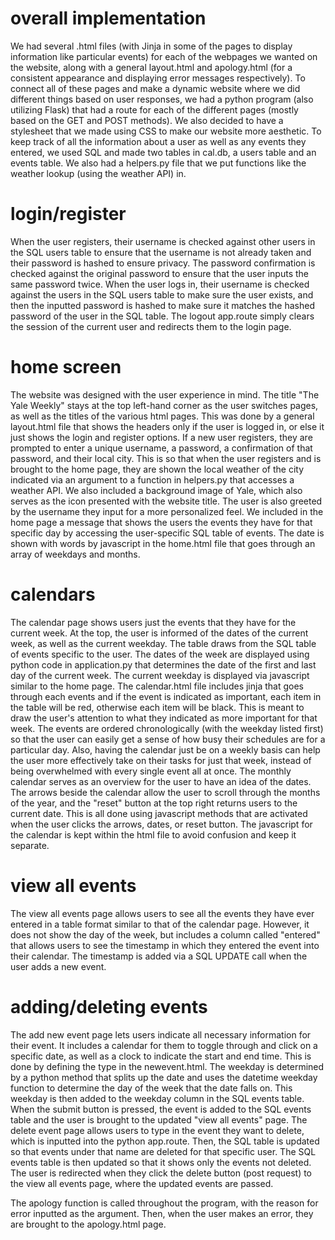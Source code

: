 # overall implementation
We had several .html files (with Jinja in some of the pages to display information like particular events) for each of the webpages we wanted on the website, along with a general layout.html and apology.html (for a consistent appearance and displaying error messages respectively).
To connect all of these pages and make a dynamic website where we did different things based on user responses, we had a python program (also utilizing Flask) that had a route for each of the different pages (mostly based on the GET and POST methods).
We also decided to have a stylesheet that we made using CSS to make our website more aesthetic.
To keep track of all the information about a user as well as any events they entered, we used SQL and made two tables in cal.db, a users table and an events table. We also had a helpers.py file that we put functions like the weather lookup (using the weather API) in.

# login/register
When the user registers, their username is checked against other users in the SQL users table to ensure that the username is not already taken and their password is hashed to ensure privacy. The password confirmation is checked against the original password to ensure that the user inputs the same password twice.
When the user logs in, their username is checked against the users in the SQL users table to make sure the user exists, and then the inputted password is hashed to make sure it matches the hashed password of the user in the SQL table.
The logout app.route simply clears the session of the current user and redirects them to the login page.

# home screen
The website was designed with the user experience in mind. The title "The Yale Weekly" stays at the top left-hand corner as the user switches pages, as well as the titles of the various html pages. This was done by a general layout.html file that shows the headers only if the user is logged in, or else it just shows the login and register options. If a new user registers, they are prompted to enter a unique username, a password, a confirmation of that password, and their local city. This is so that when the user registers and is brought to the home page, they are shown the local weather of the city indicated via an argument to a function in helpers.py that accesses a weather API. We also included a background image of Yale, which also serves as the icon presented with the website title. The user is also greeted by the username they input for a more personalized feel. We included in the home page a message that shows the users the events they have for that specific day by accessing the user-specific SQL table of events. The date is shown with words by javascript in the home.html file that goes through an array of weekdays and months.

# calendars
The calendar page shows users just the events that they have for the current week. At the top, the user is informed of the dates of the current week, as well as the current weekday. The table draws from the SQL table of events specific to the user. The dates of the week are displayed using python code in application.py that determines the date of the first and last day of the current week. The current weekday is displayed via javascript similar to the home page. The calendar.html file includes jinja that goes through each events and if the event is indicated as important, each item in the table will be red, otherwise each item will be black. This is meant to draw the user's attention to what they indicated as more important for that week. The events are ordered chronologically (with the weekday listed first) so that the user can easily get a sense of how busy their schedules are for a particular day.
Also, having the calendar just be on a weekly basis can help the user more effectively take on their tasks for just that week, instead of being overwhelmed with every single event all at once.
The monthly calendar serves as an overview for the user to have an idea of the dates. The arrows beside the calendar allow the user to scroll through the months of the year, and the "reset" button at the top right returns users to the current date. This is all done using javascript methods that are activated when the user clicks the arrows, dates, or reset button. The javascript for the calendar is kept within the html file to avoid confusion and keep it separate.

# view all events
The view all events page allows users to see all the events they have ever entered in a table format similar to that of the calendar page. However, it does not show the day of the week, but includes a column called "entered" that allows users to see the timestamp in which they entered the event into their calendar. The timestamp is added via a SQL UPDATE call when the user adds a new event.

# adding/deleting events
The add new event page lets users indicate all necessary information for their event. It includes a calendar for them to toggle through and click on a specific date, as well as a clock to indicate the start and end time. This is done by defining the type in the newevent.html. The weekday is determined by a python method that splits up the date and uses the datetime weekday function to determine the day of the week that the date falls on. This weekday is then added to the weekday column in the SQL events table. When the submit button is pressed, the event is added to the SQL events table and the user is brought to the updated "view all events" page.
The delete event page allows users to type in the event they want to delete, which is inputted into the python app.route. Then, the SQL table is updated so that events under that name are deleted for that specific user. The SQL events table is then updated so that it shows only the events not deleted. The user is redirected when they click the delete button (post request) to the view all events page, where the updated events are passed.

The apology function is called throughout the program, with the reason for error inputted as the argument. Then, when the user makes an error, they are brought to the apology.html page.
